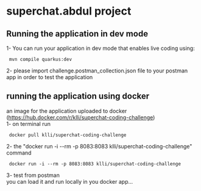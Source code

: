 # superchat.abdul project



## Running the application in dev mode

1- You can run your application in dev mode that enables live coding using:
```shell script
 mvn compile quarkus:dev 
```
2- please import challenge.postman_collection.json file to your postman app in order to test the application


##  running the application using docker
an image for the application uploaded to docker (https://hub.docker.com/r/klli/superchat-coding-challenge)  
1- on terminal run  
```shell script
 docker pull klli/superchat-coding-challenge
```
2- the "docker run -i --rm -p 8083:8083 klli/superchat-coding-challenge" command  
```shell script
 docker run -i --rm -p 8083:8083 klli/superchat-coding-challenge
```
3- test from postman  
you can load it and run locally in you docker app...
